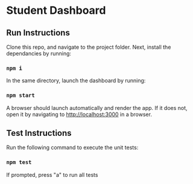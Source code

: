 # Student Dashboard


## Run Instructions

Clone this repo, and navigate to the project folder.
Next, install the dependancies by running:

### `npm i`

In the same directory, launch the dashboard by running:

### `npm start`

A browser should launch automatically and render the app. If it does not, 
open it by navigating to [http://localhost:3000](http://localhost:3000) in a browser.


## Test Instructions

Run the following command to execute the unit tests:

### `npm test`

If prompted, press "a" to run all tests
